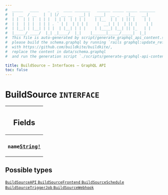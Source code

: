 ```yaml
---
#  _____   ____    _   _  ____ _______   ______ _____ _____ _______
#  |  __  / __   |  | |/ __ __   __| |  ____|  __ _   _|__   __|
#  | |  | | |  | | |  | | |  | | | |    | |__  | |  | || |    | |
#  | |  | | |  | | | . ` | |  | | | |    |  __| | |  | || |    | |
#  | |__| | |__| | | |  | |__| | | |    | |____| |__| || |_   | |
#  |_____/ ____/  |_| _|____/  |_|    |______|_____/_____|  |_|
#  This file is auto-generated by script/generate_graphql_api_content.sh,
#  please build the schema.graphql by running `rails graphql:update_reference_schema`
#  with https://github.com/buildkite/buildkite/,
#  replace the content in data/schema.graphql
#  and run the generation script `./scripts/generate-graphql-api-content.sh`.

title: BuildSource – Interfaces – GraphQL API
toc: false
---
```

<!-- vale off -->
<h1 class="has-pills" data-algolia-exclude>
  BuildSource
  <span class="pill pill--interface pill--normal-case pill--large"><code>INTERFACE</code></span>
</h1>
<!-- vale on -->




<table class="responsive-table responsive-table--single-column-rows">
  <thead>
    <th>
      <h2 data-algolia-exclude>Fields</h2>
    </th>
  </thead>
  <tbody>
    <tr><td><h3 class="is-small has-pills"><code>name</code><a href="/docs/apis/graphql/schemas/scalar/string" class="pill pill--scalar pill--normal-case pill--medium" title="Go to SCALAR String"><code>String!</code></a></h3></td></tr>
  </tbody>
</table>






<h2 data-algolia-exclude>Possible types</h2>
<div><a href="/docs/apis/graphql/schemas/object/buildsourceapi" class="pill pill--object pill--normal-case pill--large" title="Go to OBJECT BuildSourceAPI">
  <code>BuildSourceAPI</code>
</a>
<a href="/docs/apis/graphql/schemas/object/buildsourcefrontend" class="pill pill--object pill--normal-case pill--large" title="Go to OBJECT BuildSourceFrontend">
  <code>BuildSourceFrontend</code>
</a>
<a href="/docs/apis/graphql/schemas/object/buildsourceschedule" class="pill pill--object pill--normal-case pill--large" title="Go to OBJECT BuildSourceSchedule">
  <code>BuildSourceSchedule</code>
</a>
<a href="/docs/apis/graphql/schemas/object/buildsourcetriggerjob" class="pill pill--object pill--normal-case pill--large" title="Go to OBJECT BuildSourceTriggerJob">
  <code>BuildSourceTriggerJob</code>
</a>
<a href="/docs/apis/graphql/schemas/object/buildsourcewebhook" class="pill pill--object pill--normal-case pill--large" title="Go to OBJECT BuildSourceWebhook">
  <code>BuildSourceWebhook</code>
</a>
</div>
